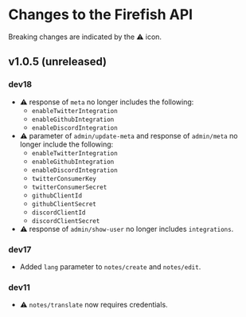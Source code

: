 # Changes to the Firefish API

Breaking changes are indicated by the :warning: icon.

## v1.0.5 (unreleased)

### dev18

- :warning: response of `meta` no longer includes the following:
  - `enableTwitterIntegration`
  - `enableGithubIntegration`
  - `enableDiscordIntegration`
- :warning: parameter of `admin/update-meta` and response of `admin/meta` no longer include the following:
  - `enableTwitterIntegration`
  - `enableGithubIntegration`
  - `enableDiscordIntegration`
  - `twitterConsumerKey`
  - `twitterConsumerSecret`
  - `githubClientId`
  - `githubClientSecret`
  - `discordClientId`
  - `discordClientSecret`
- :warning: response of `admin/show-user` no longer includes `integrations`.

### dev17

- Added `lang` parameter to `notes/create` and `notes/edit`.

### dev11

- :warning: `notes/translate` now requires credentials.
